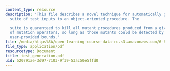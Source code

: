 ```yaml
---
content_type: resource
description: 'This file describes a novel technique for automatically generating a
  suite of test inputs to an object-oriented procedure. The

  suite is guaranteed to kill all mutant procedures produced from a given catalog
  of mutation operators, so long as those mutants could be detected by some test within
  user-provided bounds.'
file: /media/https%3A/open-learning-course-data-rc.s3.amazonaws.com/6-883-program-analysis-fall-2005/520791ae3d9771039f3953ac50e5ffd0_test_generation.pdf
file_type: application/pdf
resourcetype: Document
title: test_generation.pdf
uid: 520791ae-3d97-7103-9f39-53ac50e5ffd0
---
```

